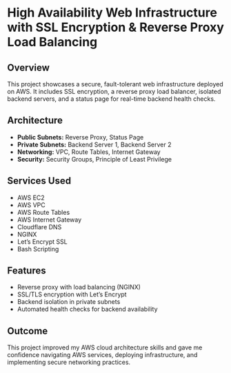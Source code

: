 # High Availability Web Infrastructure with SSL Encryption & Reverse Proxy Load Balancing

## Overview
This project showcases a secure, fault-tolerant web infrastructure deployed on AWS. It includes SSL encryption, a reverse proxy load balancer, isolated backend servers, and a status page for real-time backend health checks.



## Architecture
- **Public Subnets:** Reverse Proxy, Status Page
- **Private Subnets:** Backend Server 1, Backend Server 2
- **Networking:** VPC, Route Tables, Internet Gateway
- **Security:** Security Groups, Principle of Least Privilege

## Services Used
- AWS EC2
- AWS VPC
- AWS Route Tables
- AWS Internet Gateway
- Cloudflare DNS
- NGINX
- Let’s Encrypt SSL
- Bash Scripting

## Features
- Reverse proxy with load balancing (NGINX)
- SSL/TLS encryption with Let’s Encrypt
- Backend isolation in private subnets
- Automated health checks for backend availability

## Outcome
This project improved my AWS cloud architecture skills and gave me confidence navigating AWS services, deploying infrastructure, and implementing secure networking practices.

